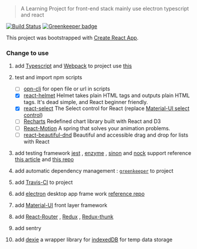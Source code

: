 > A Learning Project for front-end stack mainly use electron typescript and react

[![Build Status](https://travis-ci.org/engimaxp/sketch_coding.svg?branch=master)](https://travis-ci.org/engimaxp/sketch_coding) [![Greenkeeper badge](https://badges.greenkeeper.io/engimaxp/sketch_coding.svg)](https://greenkeeper.io/)

This project was bootstrapped with [Create React App](https://github.com/facebook/create-react-app).

### Change to use

1. add [Typescript](https://www.tslang.cn/docs/handbook/react-&-webpack.html) and [Webpack](https://webpack.js.org/concepts/) to project use [this](https://www.tslang.cn/docs/handbook/react-&-webpack.html)

2. test and import npm scripts

    - [ ] [opn-cli](https://github.com/sindresorhus/opn-cli) for open file or url in scripts
    - [X] [react-helmet](https://github.com/nfl/react-helmet) Helmet takes plain HTML tags and outputs plain HTML tags. It's dead simple, and React beginner friendly.
    - [X] [react-select](https://github.com/JedWatson/react-select) The Select control for React (replace [Material-UI select control](https://material-ui.com/demos/selects/))
    - [ ] [Recharts](https://github.com/recharts/recharts) Redefined chart library built with React and D3
    - [ ] [React-Motion](https://github.com/chenglou/react-motion) A spring that solves your animation problems.
    - [ ] [react-beautiful-dnd](https://github.com/atlassian/react-beautiful-dnd) Beautiful and accessible drag and drop for lists with React

3. add testing framework [jest](https://github.com/facebook/jest) , [enzyme](https://github.com/airbnb/enzyme) , [sinon](https://github.com/sinonjs/sinon) and [nock](https://github.com/nock/nock) support reference [this article](https://github.com/the-road-to-learn-react/the-road-to-learn-react-chinese/blob/master/manuscript/chapter4-cn.md)  and [this repo](https://github.com/wfsm/electron-typescript-react-antd-boilerplate/)

4. add automatic dependency management : [`greenkeeper`](https://greenkeeper.io/) to project

5. add [Travis-CI](https://travis-ci.org/) to project

6. add [electron](https://electronjs.org/) desktop app frame work [reference repo](https://github.com/Leskd/electron-react-typescript)

7. add [Material-UI](https://material-ui.com/getting-started/usage/) front layer framework

8. add [React-Router]() , [Redux]() , [Redux-thunk]() 

9. add sentry 

10. add [dexie](https://github.com/dfahlander/Dexie.js/) a wrapper library for [indexedDB](https://developer.mozilla.org/en-US/docs/Web/API/IndexedDB_API) for temp data storage
